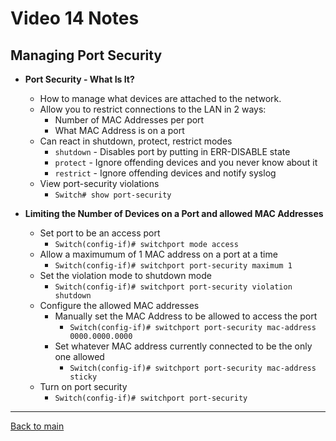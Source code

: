 # Video 14 Notes

## Managing Port Security
- **Port Security - What Is It?**
  - How to manage what devices are attached to the network.
  - Allow you to restrict connections to the LAN in 2 ways:
    - Number of MAC Addresses per port
    - What MAC Address is on a port
  - Can react in shutdown, protect, restrict modes
    - ```shutdown``` - Disables port by putting in ERR-DISABLE state
    - ```protect``` - Ignore offending devices and you never know about it
    - ```restrict``` - Ignore offending devices and notify syslog
  - View port-security violations
    - ```Switch# show port-security```


- **Limiting the Number of Devices on a Port and allowed MAC Addresses**
  - Set port to be an access port
    - ```Switch(config-if)# switchport mode access```
  - Allow a maximumum of 1 MAC address on a port at a time
    - ```Switch(config-if)# switchport port-security maximum 1```
  - Set the violation mode to shutdown mode
    - ```Switch(config-if)# switchport port-security violation shutdown```
  - Configure the allowed MAC addresses
    - Manually set the MAC Address to be allowed to access the port
      - ```Switch(config-if)# switchport port-security mac-address 0000.0000.0000```
    - Set whatever MAC address currently connected to be the only one allowed
      - ```Switch(config-if)# switchport port-security mac-address sticky```
  - Turn on port security
    - ```Switch(config-if)# switchport port-security```


---
 
[Back to main](https://github.com/rot0xd/CBTNuggets/blob/master/CCNA/ICND-1/README.md)

